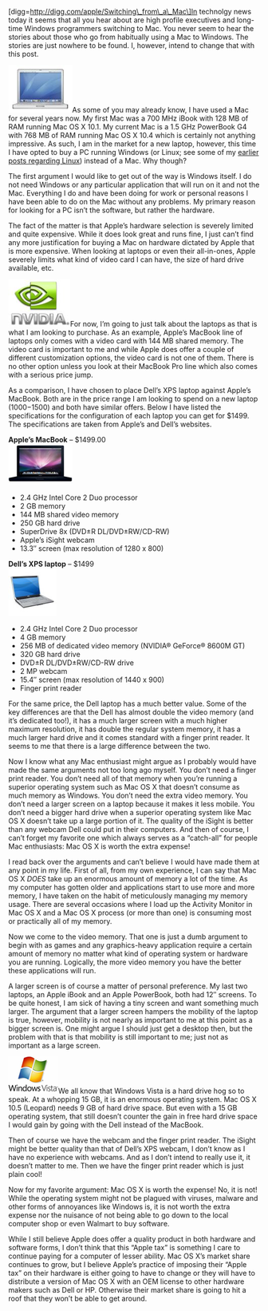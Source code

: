 \[digg=http://digg.com/apple/Switching\_from\_a\_Mac\]In technolgy news today it seems that all you hear about are high profile executives and long-time Windows programmers switching to Mac. You never seem to hear the stories about those who go from habitually using a Mac to Windows. The stories are just nowhere to be found. I, however, intend to change that with this post.

[![Apple's 12" PowerBook with a PowerPC processor](apple_powerbook_12.jpg)](http://alexseifert.wordpress.com/2007/11/03/thinking-of-linux/apple-powerbook-12/)As some of you may already know, I have used a Mac for several years now. My first Mac was a 700 MHz iBook with 128 MB of RAM running Mac OS X 10.1. My current Mac is a 1.5 GHz PowerBook G4 with 768 MB of RAM running Mac OS X 10.4 which is certainly not anything impressive. As such, I am in the market for a new laptop, however, this time I have opted to buy a PC running Windows (or Linux; see some of my [earlier posts regarding Linux](http://alexseifert.wordpress.com/tag/linux)) instead of a Mac. Why though?

The first argument I would like to get out of the way is Windows itself. I do not need Windows or any particular application that will run on it and not the Mac. Everything I do and have been doing for work or personal reasons I have been able to do on the Mac without any problems. My primary reason for looking for a PC isn’t the software, but rather the hardware.

The fact of the matter is that Apple’s hardware selection is severely limited and quite expensive. While it does look great and runs fine, I just can’t find any more justification for buying a Mac on hardware dictated by Apple that is more expensive. When looking at laptops or even their all-in-ones, Apple severely limits what kind of video card I can have, the size of hard drive available, etc.

[![Nvidia's Logo](nvidia-1.jpg)](http://alexseifert.wordpress.com/2008/05/04/switching-from-a-mac/nvidia/)For now, I’m going to just talk about the laptops as that is what I am looking to purchase. As an example, Apple’s MacBook line of laptops only comes with a video card with 144 MB shared memory. The video card is important to me and while Apple does offer a couple of different customization options, the video card is not one of them. There is no other option unless you look at their MacBook Pro line which also comes with a serious price jump.

As a comparison, I have chosen to place Dell’s XPS laptop against Apple’s MacBook. Both are in the price range I am looking to spend on a new laptop ($1000-$1500) and both have similar offers. Below I have listed the specifications for the configuration of each laptop you can get for $1499. The specifications are taken from Apple’s and Dell’s websites.

**Apple’s MacBook** – $1499.00  
[![A black Apple MacBook](apple-macbook-1.jpg)](http://alexseifert.wordpress.com/2008/05/04/switching-from-a-mac/apple-macbook/)

-   2.4 GHz Intel Core 2 Duo processor
-   2 GB memory
-   144 MB shared video memory
-   250 GB hard drive
-   SuperDrive 8x (DVD±R DL/DVD±RW/CD-RW)
-   Apple’s iSight webcam
-   13.3″ screen (max resolution of 1280 x 800)

**Dell’s XPS laptop** – $1499  
[![Dell XSP Laptop](dell-xps-1.jpg)](http://alexseifert.wordpress.com/2008/05/04/switching-from-a-mac/dell-xps/)

-   2.4 GHz Intel Core 2 Duo processor
-   4 GB memory
-   256 MB of dedicated video memory (NVIDIA® GeForce® 8600M GT)
-   320 GB hard drive
-   DVD±R DL/DVD±RW/CD-RW drive
-   2 MP webcam
-   15.4″ screen (max resolution of 1440 x 900)
-   Finger print reader

For the same price, the Dell laptop has a much better value. Some of the key differences are that the Dell has almost double the video memory (and it’s dedicated too!), it has a much larger screen with a much higher maximum resolution, it has double the regular system memory, it has a much larger hard drive and it comes standard with a finger print reader. It seems to me that there is a large difference between the two.

Now I know what any Mac enthusiast might argue as I probably would have made the same arguments not too long ago myself. You don’t need a finger print reader. You don’t need all of that memory when you’re running a superior operating system such as Mac OS X that doesn’t consume as much memory as Windows. You don’t need the extra video memory. You don’t need a larger screen on a laptop because it makes it less mobile. You don’t need a bigger hard drive when a superior operating system like Mac OS X doesn’t take up a large portion of it. The quality of the iSight is better than any webcam Dell could put in their computers. And then of course, I can’t forget my favorite one which always serves as a “catch-all” for people Mac enthusiasts: Mac OS X is worth the extra expense!

I read back over the arguments and can’t believe I would have made them at any point in my life. First of all, from my own experience, I can say that Mac OS X *DOES* take up an enormous amount of memory a lot of the time. As my computer has gotten older and applications start to use more and more memory, I have taken on the habit of meticulously managing my memory usage. There are several occasions where I load up the Activity Monitor in Mac OS X and a Mac OS X process (or more than one) is consuming most or practically all of my memory.

Now we come to the video memory. That one is just a dumb argument to begin with as games and any graphics-heavy application require a certain amount of memory no matter what kind of operating system or hardware you are running. Logically, the more video memory you have the better these applications will run.

A larger screen is of course a matter of personal preference. My last two laptops, an Apple iBook and an Apple PowerBook, both had 12″ screens. To be quite honest, I am sick of having a tiny screen and want something much larger. The argument that a larger screen hampers the mobility of the laptop is true, however, mobility is not nearly as important to me at this point as a bigger screen is. One might argue I should just get a desktop then, but the problem with that is that mobility is still important to me; just not as important as a large screen.

[![Microsoft Windows Vista](windowsvista.jpg)](http://alexseifert.wordpress.com/2007/03/02/vista-ie7-banned/windows-vista-logo/)We all know that Windows Vista is a hard drive hog so to speak. At a whopping 15 GB, it is an enormous operating system. Mac OS X 10.5 (Leopard) needs 9 GB of hard drive space. But even with a 15 GB operating system, that still doesn’t counter the gain in free hard drive space I would gain by going with the Dell instead of the MacBook.

Then of course we have the webcam and the finger print reader. The iSight might be better quality than that of Dell’s XPS webcam, I don’t know as I have no experience with webcams. And as I don’t intend to really use it, it doesn’t matter to me. Then we have the finger print reader which is just plain cool!

Now for my favorite argument: Mac OS X is worth the expense! No, it is not! While the operating system might not be plagued with viruses, malware and other forms of annoyances like Windows is, it is not worth the extra expense nor the nuisance of not being able to go down to the local computer shop or even Walmart to buy software.

While I still believe Apple does offer a quality product in both hardware and software forms, I don’t think that this “Apple tax” is something I care to continue paying for a computer of lesser ability. Mac OS X’s market share continues to grow, but I believe Apple’s practice of imposing their “Apple tax” on their hardware is either going to have to change or they will have to distribute a version of Mac OS X with an OEM license to other hardware makers such as Dell or HP. Otherwise their market share is going to hit a roof that they won’t be able to get around.